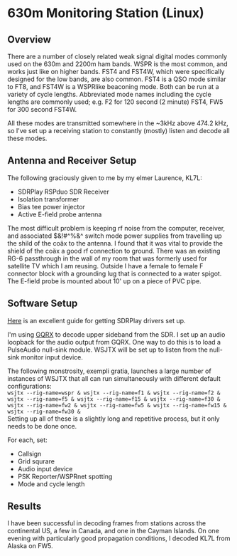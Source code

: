 # 630m Monitoring Station (Linux)

## Overview
There are a number of closely related weak signal digital modes commonly used on the 630m and 2200m ham bands. WSPR is the most common, and works just like on higher bands. FST4 and FST4W, which were specifically designed for the low bands, are also common. FST4 is a QSO mode similar to FT8, and FST4W is a WSPRlike beaconing mode. Both can be run at a variety of cycle lengths. Abbreviated mode names including the cycle lengths are commonly used; e.g. F2 for 120 second (2 minute) FST4, FW5 for 300 second FST4W.

All these modes are transmitted somewhere in the ~3kHz above 474.2 kHz, so I've set up a receiving station to constantly (mostly) listen and decode all these modes.

## Antenna and Receiver Setup

The following graciously given to me by my elmer Laurence, KL7L:
* SDRPlay RSPduo SDR Receiver
* Isolation transformer
* Bias tee power injector
* Active E-field probe antenna

The most difficult problem is keeping rf noise from the computer, receiver, and associated $&!#^%&^ switch mode power supplies from travelling up the shild of the coäx to the antenna. I found that it was vital to provide the shield of the coäx a good rf connection to ground. There was an existing RG-6 passthrough in the wall of my room that was formerly used for satellite TV which I am reusing. Outside I have a female to female F connector block with a grounding lug that is connected to a water spigot. The E-field probe is mounted about 10' up on a piece of PVC pipe.


## Software Setup
[Here](https://www.kylxbn.com/articles/sdrplay-rsp1a-on-linux/) is an excellent guide for getting SDRPlay drivers set up.  

I'm using [GQRX](https://www.gqrx.dk/) to decode upper sideband from the SDR. I set up an audio loopback for the audio output from GQRX. One way to do this is to load a PulseAudio null-sink module. WSJTX will be set up to listen from the null-sink monitor input device.  

The following monstrosity, exempli gratia, launches a large number of instances of WSJTX that all can run simultaneously with different default configurations:  
`wsjtx --rig-name=wspr & wsjtx --rig-name=f1 & wsjtx --rig-name=f2 & wsjtx --rig-name=f5 & wsjtx --rig-name=f15 & wsjtx --rig-name=f30 & wsjtx --rig-name=fw2 & wsjtx --rig-name=fw5 & wsjtx --rig-name=fw15 & wsjtx --rig-name=fw30 &`  
Setting up all of these is a slightly long and repetitive process, but it only needs to be done once.  

For each, set:
* Callsign
* Grid squrare
* Audio input device
* PSK Reporter/WSPRnet spotting
* Mode and cycle length

## Results
I have been successful in decoding frames from stations across the continental US, a few in Canada, and one in the Cayman Islands. On one evening with particularly good propagation conditions, I decoded KL7L from Alaska on FW5.
